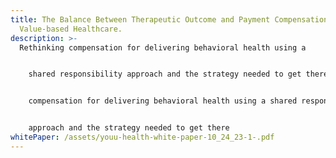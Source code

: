 ```yaml
---
title: The Balance Between Therapeutic Outcome and Payment Compensation in
  Value-based Healthcare.
description: >-
  Rethinking compensation for delivering behavioral health using a


    shared responsibility approach and the strategy needed to get there.Rethinking


    compensation for delivering behavioral health using a shared responsibility


    approach and the strategy needed to get there
whitePaper: /assets/youu-health-white-paper-10_24_23-1-.pdf
---
```

